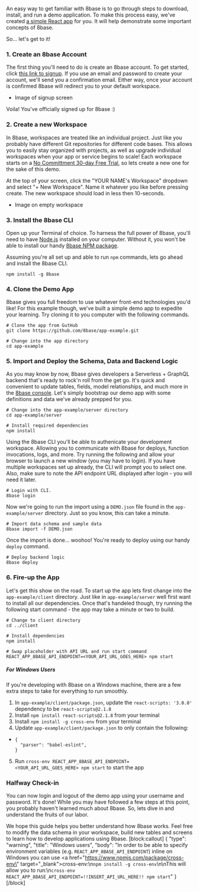 An easy way to get familiar with 8base is to go through steps to download, install, and run a demo application. To make this process easy, we've created [a simple React app](https://github.com/8base/app-example) for you. It will help demonstrate some important concepts of 8base. 

So... let's get to it!

### 1. Create an 8base Account

The first thing you'll need to do is create an 8base account. To get started, click [this link to signup](https://app.8base.com/auth/signup). If you use an email and password to create your account, we'll send you a confirmation email. Either way, once your account is confirmed 8base will redirect you to your default workspace. 

* Image of signup screen

Voila! You've officially signed up for 8base :)

### 2. Create a new Workspace

In 8base, workspaces are treated like an individual project. Just like you probably have different Git repositories for different code bases. This allows you to easily stay organized with projects, as well as upgrade individual workspaces when your app or service begins to scale! Each workspace starts on a [No Committment 30-day Free Trial](https://www.8base.com/pricing), so lets create a new one for the sake of this demo.

At the top of your screen, click the "YOUR NAME's Workspace" dropdown and select "+ New Workspace". Name it whatever you like before pressing create. The new workspace should load in less then 10-seconds.

* Image on empty workspace


### 3. Install the 8base CLI

Open up your Terminal of choice. To harness the full power of 8base, you'll need to have [Node.js](https://nodejs.org/) installed on your computer. Without it, you won't be able to install our handy [8base NPM package](https://www.npmjs.com/package/8base). 

Assuming you're all set up and able to run `npm` commands, lets go ahead and install the 8base CLI.

```
npm install -g 8base
```

### 4. Clone the Demo App

8base gives you full freedom to use whatever front-end technologies you'd like! For this example though, we've built a simple demo app to expedite your learning. Try cloning it to you computer with the following commands.

```
# Clone the app from GutHub
git clone https://github.com/8base/app-example.git

# Change into the app directory
cd app-example
```

### 5. Import and Deploy the Schema, Data and Backend Logic

As you may know by now, 8base gives developers a Serverless + GraphQL backend that's ready to rock'n roll from the get go. It's quick and convenient to update tables, fields, model relationships, and much more in the [8base console](https://app.8base.com/). Let's simply bootstrap our demo app with some definitions and data we've already prepped for you.

```
# Change into the app-example/server directory
cd app-example/server

# Install required dependencies
npm install
```

Using the 8base CLI you'll be able to authenicate your development workspace. Allowing you to communicate with 8base for deploys, function invocations, logs, and more. Try running the following and allow your browser to launch a new window (you may have to login). If you have multiple workspaces set up already, the CLI will prompt you to select one. Also, make sure to note the API endpoint URL displayed after login - you will need it later.
```
# Login with CLI. 
8base login
```

Now we're going to run the import using a `DEMO.json` file found in the `app-example/server` directory. Just so you know, this can take a minute.
```
# Import data schema and sample data
8base import -f DEMO.json
```

Once the import is done... woohoo! You're ready to deploy using our handy `deploy` command.

```
# Deploy backend logic
8base deploy
```

### 6. Fire-up the App

Let's get this show on the road. To start up the app lets first change into the `app-example/client` directory. Just like in `app-example/server` well first want to install all our dependencies. Once that's handeled though, try running the following start command - the app may take a minute or two to build.

```
# Change to client directory
cd ../client

# Install dependencies
npm install

# Swap placeholder with API URL and run start command
REACT_APP_8BASE_API_ENDPOINT=<YOUR_API_URL_GOES_HERE> npm start
```

##### For Windows Users

If you're developing with 8base on a Windows machine, there are a few extra steps to take for everything to run smoothly.

1. In `app-example/client/package.json`, update the `react-scripts: '3.0.0'` dependency to be `react-scripts@2.1.8`
2. Install `npm install react-scripts@2.1.8` from your terminal
3. Install `npm install -g cross-env` from your terminal
4. Update `app-example/client/package.json` to only contain the following:
  * ```
    {
      "parser": "babel-eslint",
    }
    ```
5. Run `cross-env REACT_APP_8BASE_API_ENDPOINT=<YOUR_API_URL_GOES_HERE> npm start` to start the app

### Halfway Check-in

You can now login and logout of the demo app using your username and password. It's done! While you may have followed a few steps at this point, you probably haven't learned much about 8base. So, lets dive in and understand the fruits of our labor.

We hope this guide helps you better understand how 8base works. Feel free to modify the data schema in your workspace, build new tables and screens to learn how to develop applications using 8base.
[block:callout]
{
  "type": "warning",
  "title": "Windows users",
  "body": "In order to be able to specify environment variables (e.g. `REACT_APP_8BASE_API_ENDPOINT`) inline on Windows you can use <a href=\"https://www.npmjs.com/package/cross-env\" target=\"_blank\">cross-env</a>:\n`npm install -g cross-env`\n\nThis will allow you to run:\n`cross-env REACT_APP_8BASE_API_ENDPOINT=!!INSERT_API_URL_HERE!! npm start`"
}
[/block]
